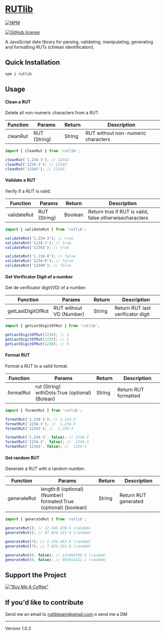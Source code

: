 # [RUTlib](http://rutlib.cl)

[![NPM](https://nodei.co/npm/rutlib.png)](https://npmjs.org/package/rutlib)

[![GitHub license](https://img.shields.io/github/license/RUTlib/rutlib-js?logo=javascript&style=for-the-badge)](https://github.com/RUTlib/rutlib-js/blob/main/LICENSE.md)

<!--
[![GitHub issues](https://img.shields.io/github/issues/RUTlib/rutlib-js?logo=javascript&style=for-the-badge)](https://github.com/RUTlib/rutlib-js/issues) [![GitHub forks](https://img.shields.io/github/forks/RUTlib/rutlib-js?logo=javascript&style=for-the-badge)](https://github.com/RUTlib/rutlib-js/network) [![GitHub stars](https://img.shields.io/github/stars/RUTlib/rutlib-js?logo=javascript&style=for-the-badge)](https://github.com/RUTlib/rutlib-js/stargazers)
 -->

A JavaScript date library for parsing, validating, manipulating, generating and formatting RUTs (chilean identification).

## Quick Installation

```bash
npm i rutlib
```

## Usage

#### Clean a RUT

Delete all non-numeric characters from a RUT.

| Function | Params       | Return | Description                        |
| -------- | ------------ | ------ | ---------------------------------- |
| cleanRut | RUT (String) | String | RUT without non-numeric characters |

```javascript
import { cleanRut } from 'rutlib';

cleanRut('1.234-3'); // 12343
cleanRut('1234-3'); // 12343
cleanRut('12343'); // 12343
```

#### Validate a RUT

Verify if a RUT is valid.

| Function    | Params       | Return  | Description                                            |
| ----------- | ------------ | ------- | ------------------------------------------------------ |
| validateRut | RUT (String) | Boolean | Return true if RUT is valid, false otherwisecharacters |

```javascript
import { validateRut } from 'rutlib';

validateRut('1.234-3'); // true
validateRut('1234-3'); // true
validateRut('12343'); // true

validateRut('1.234-0'); // false
validateRut('1234-0'); // false
validateRut('12340'); // false
```

#### Get Verificator Digit of a number

Get de verificator digit(VD) of a number.

| Function          | Params                  | Return | Description                       |
| ----------------- | ----------------------- | ------ | --------------------------------- |
| getLastDigitOfRut | RUT without VD (Number) | String | Return RUT last verificator digit |

```javascript
import { getLastDigitOfRut } from 'rutlib';

getLastDigitOfRut(1234); // 3
getLastDigitOfRut(1235); // 1
getLastDigitOfRut(1236); // K
```

#### Format RUT

Format a RUT to a valid format.

| Function  | Params                                               | Return | Description          |
| --------- | ---------------------------------------------------- | ------ | -------------------- |
| formatRut | rut (String) <br > withDots:True (optional) (Bolean) | String | Return RUT formatted |

```javascript
import { formatRut } from 'rutlib';

formatRut('1.234-3'); // 1.234-3
formatRut('1234-3'); //  1.234-3
formatRut('12343'); //  1.234-3

formatRut('1.234-3', false); // 1234-3
formatRut('1234-3', false); //  1234-3
formatRut('12343', false); //  1234-3
```

#### Get random RUT

Generate a RUT with a random number.

| Function    | Params                                                             | Return | Description          |
| ----------- | ------------------------------------------------------------------ | ------ | -------------------- |
| generateRut | length:8 (optional) (Number)<br>formated:True (optional) (boolean) | String | Return RUT generated |

```javascript
import { generateRut } from 'rutlib';

generateRut(); // 12.345.678-5 (random)
generateRut(); // 87.654.321-4 (random)

generateRut(7); // 1.234.567-4 (random)
generateRut(7); // 7.654.321-6 (random)

generateRut(9, false); // 123456789-2 (random)
generateRut(9, false); // 987654321-1 (random)
```


## Support the Project

[!["Buy Me A Coffee"](https://www.buymeacoffee.com/assets/img/custom_images/orange_img.png)](https://www.buymeacoffee.com/fvergaracl)

## If you'd like to contribute

Send me an email to rutlibteam@gmail.com o send me a DM

---

Version 1.0.2

